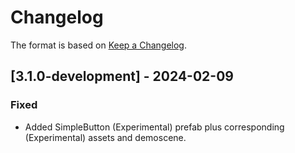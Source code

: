 # Changelog

The format is based on [Keep a Changelog](https://keepachangelog.com/en/1.1.0/).

## [3.1.0-development] - 2024-02-09

### Fixed

* Added SimpleButton (Experimental) prefab plus corresponding (Experimental) assets and demoscene.
